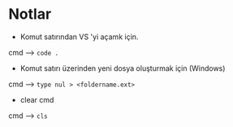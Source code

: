 # Notlar

* Komut satırından VS 'yi açamk için.

cmd --> `` code . ``

* Komut satırı üzerinden yeni dosya oluşturmak için (Windows)

cmd --> `` type nul > <foldername.ext> ``

* clear cmd

cmd --> `` cls ``

